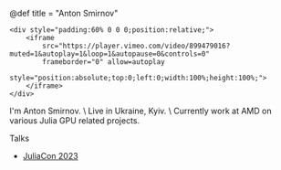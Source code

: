 @def title = "Anton Smirnov"

~~~
<div style="padding:60% 0 0 0;position:relative;">
    <iframe
        src="https://player.vimeo.com/video/899479016?muted=1&autoplay=1&loop=1&autopause=0&controls=0"
        frameborder="0" allow=autoplay
        style="position:absolute;top:0;left:0;width:100%;height:100%;">
    </iframe>
</div>
~~~

I'm Anton Smirnov. \\
Live in Ukraine, Kyiv. \\
Currently work at AMD on various Julia GPU related projects.

Talks

- [JuliaCon 2023](https://youtu.be/wmCra6roZn4?si=jhVBepTqvlvTyaEZ)
